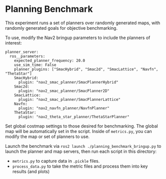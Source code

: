 # Planning Benchmark

This experiment runs a set of planners over randomly generated maps, with randomly generated goals for objective benchmarking.

To use, modify the Nav2 bringup parameters to include the planners of interest:

```
planner_server:
  ros__parameters:
    expected_planner_frequency: 20.0
    use_sim_time: False
    planner_plugins: ["SmacHybrid", "Smac2d", "SmacLattice", "Navfn", "ThetaStar"]
    SmacHybrid:
      plugin: "nav2_smac_planner/SmacPlannerHybrid"
    Smac2d:
      plugin: "nav2_smac_planner/SmacPlanner2D"
    SmacLattice:
      plugin: "nav2_smac_planner/SmacPlannerLattice"
    Navfn:
      plugin: "nav2_navfn_planner/NavfnPlanner"
    ThetaStar:
      plugin: "nav2_theta_star_planner/ThetaStarPlanner"
```

Set global costmap settings to those desired for benchmarking. The global map will be automatically set in the script. Inside of `metrics.py`, you can modify the map or set of planners to use.

Launch the benchmark via `ros2 launch ./planning_benchmark_bringup.py` to launch the planner and map servers, then run each script in this directory:

- `metrics.py` to capture data in `.pickle` files.
- `process_data.py` to take the metric files and process them into key results (and plots)
